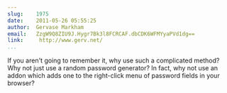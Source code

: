 ```yaml
---
slug:    1975
date:    2011-05-26 05:55:25
author:  Gervase Markham
email:   ZzgW9Q8ZIU9J.Hygr7Bk3l8FCRCAF.dbCDK6WFMYyaPVd1dg==
link:     http://www.gerv.net/
...
```


If you aren't going to remember it, why use such a complicated method?
Why not just use a random password generator? In fact, why not use an
addon which adds one to the right-click menu of password fields in
your browser?
